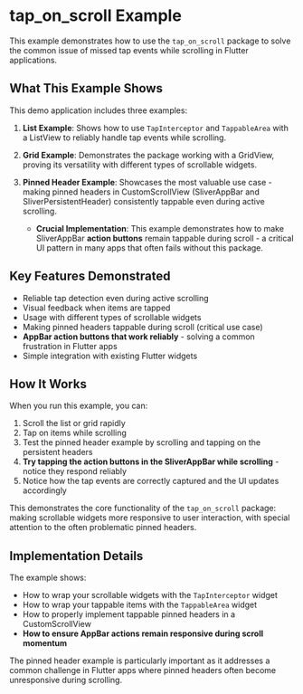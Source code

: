 # tap_on_scroll Example

This example demonstrates how to use the `tap_on_scroll` package to solve the common issue of missed tap events while scrolling in Flutter applications.

## What This Example Shows

This demo application includes three examples:

1. **List Example**: Shows how to use `TapInterceptor` and `TappableArea` with a ListView to reliably handle tap events while scrolling.

2. **Grid Example**: Demonstrates the package working with a GridView, proving its versatility with different types of scrollable widgets.

3. **Pinned Header Example**: Showcases the most valuable use case - making pinned headers in CustomScrollView (SliverAppBar and SliverPersistentHeader) consistently tappable even during active scrolling.
   - **Crucial Implementation**: This example demonstrates how to make SliverAppBar **action buttons** remain tappable during scroll - a critical UI pattern in many apps that often fails without this package.

## Key Features Demonstrated

- Reliable tap detection even during active scrolling
- Visual feedback when items are tapped
- Usage with different types of scrollable widgets
- Making pinned headers tappable during scroll (critical use case)
- **AppBar action buttons that work reliably** - solving a common frustration in Flutter apps
- Simple integration with existing Flutter widgets

## How It Works

When you run this example, you can:

1. Scroll the list or grid rapidly
2. Tap on items while scrolling
3. Test the pinned header example by scrolling and tapping on the persistent headers
4. **Try tapping the action buttons in the SliverAppBar while scrolling** - notice they respond reliably
5. Notice how the tap events are correctly captured and the UI updates accordingly

This demonstrates the core functionality of the `tap_on_scroll` package: making scrollable widgets more responsive to user interaction, with special attention to the often problematic pinned headers.

## Implementation Details

The example shows:

- How to wrap your scrollable widgets with the `TapInterceptor` widget
- How to wrap your tappable items with the `TappableArea` widget
- How to properly implement tappable pinned headers in a CustomScrollView
- **How to ensure AppBar actions remain responsive during scroll momentum**

The pinned header example is particularly important as it addresses a common challenge in Flutter apps where pinned headers often become unresponsive during scrolling.
